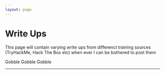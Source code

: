 ```yaml
---
layout: page
---
```


# Write Ups 

This page will contain varying write ups from differenct training sources (TryHackMe, Hack The Box etc) when ever I can be bothered to post them

Gobble Gobble Gobble
* * *

